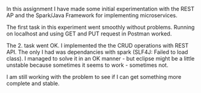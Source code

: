 In this assignment I have made some initial experimentation with the REST AP and the Spark/Java Framework for implementing microservices. 

The first task in this experiment went smoothly without problems. Running on localhost and using GET and PUT request in Postman worked.

The 2. task went OK. I implemented the the CRUD operations with REST API. The only I had was dependancies with spark (SLF4J: Failed to load class). I managed to solve it 
in an OK manner - but eclipse might be a little unstable because sometimes it seems to work - sometimes not. 

I am still working with the problem to see if I can get something more complete and stable. 

